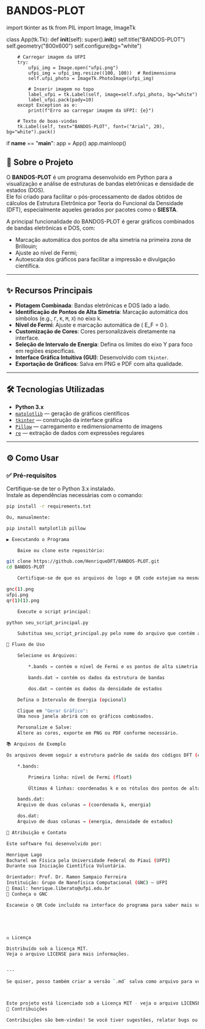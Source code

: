 # BANDOS-PLOT
import tkinter as tk
from PIL import Image, ImageTk

class App(tk.Tk):
    def __init__(self):
        super().__init__()
        self.title("BANDOS-PLOT")
        self.geometry("800x600")
        self.configure(bg="white")

        # Carregar imagem da UFPI
        try:
            ufpi_img = Image.open("ufpi.png")
            ufpi_img = ufpi_img.resize((100, 100))  # Redimensiona
            self.ufpi_photo = ImageTk.PhotoImage(ufpi_img)

            # Inserir imagem no topo
            label_ufpi = tk.Label(self, image=self.ufpi_photo, bg="white")
            label_ufpi.pack(pady=10)
        except Exception as e:
            print(f"Erro ao carregar imagem da UFPI: {e}")

        # Texto de boas-vindas
        tk.Label(self, text="BANDOS-PLOT", font=("Arial", 20), bg="white").pack()

if __name__ == "__main__":
    app = App()
    app.mainloop()


## 🚀 Sobre o Projeto

O **BANDOS-PLOT** é um programa desenvolvido em Python para a visualização e análise de estruturas de bandas eletrônicas e densidade de estados (DOS).  
Ele foi criado para facilitar o pós-processamento de dados obtidos de cálculos de Estrutura Eletrônica por Teoria do Funcional da Densidade (DFT), especialmente aqueles gerados por pacotes como o **SIESTA**.

A principal funcionalidade do BANDOS-PLOT é gerar gráficos combinados de bandas eletrônicas e DOS, com:
- Marcação automática dos pontos de alta simetria na primeira zona de Brillouin;
- Ajuste ao nível de Fermi;
- Autoescala dos gráficos para facilitar a impressão e divulgação científica.

---

## ✨ Recursos Principais

- **Plotagem Combinada**: Bandas eletrônicas e DOS lado a lado.
- **Identificação de Pontos de Alta Simetria**: Marcação automática dos símbolos (e.g., `Γ`, `K`, `M`, `X`) no eixo k.
- **Nível de Fermi**: Ajuste e marcação automática de \( E_F = 0 \).
- **Customização de Cores**: Cores personalizáveis diretamente na interface.
- **Seleção de Intervalo de Energia**: Defina os limites do eixo Y para foco em regiões específicas.
- **Interface Gráfica Intuitiva (GUI)**: Desenvolvido com `tkinter`.
- **Exportação de Gráficos**: Salva em PNG e PDF com alta qualidade.

---

## 🛠️ Tecnologias Utilizadas

- **Python 3.x**
- [`matplotlib`](https://matplotlib.org/) — geração de gráficos científicos
- [`tkinter`](https://docs.python.org/3/library/tkinter.html) — construção da interface gráfica
- [`Pillow`](https://python-pillow.org/) — carregamento e redimensionamento de imagens
- [`re`](https://docs.python.org/3/library/re.html) — extração de dados com expressões regulares

---

## ⚙️ Como Usar

### ✅ Pré-requisitos

Certifique-se de ter o Python 3.x instalado.  
Instale as dependências necessárias com o comando:

```bash
pip install -r requirements.txt

Ou, manualmente:

pip install matplotlib pillow

▶️ Executando o Programa

    Baixe ou clone este repositório:

git clone https://github.com/HenriqueDFT/BANDOS-PLOT.git
cd BANDOS-PLOT

    Certifique-se de que os arquivos de logo e QR code estejam na mesma pasta do script principal:

gnc(1).png
ufpi.png
qr(1)(1).png

    Execute o script principal:

python seu_script_principal.py

    Substitua seu_script_principal.py pelo nome do arquivo que contém a classe App e o trecho if __name__ == "__main__".

🧭 Fluxo de Uso

    Selecione os Arquivos:

        *.bands → contém o nível de Fermi e os pontos de alta simetria

        bands.dat → contém os dados da estrutura de bandas

        dos.dat → contém os dados da densidade de estados

    Defina o Intervalo de Energia (opcional)

    Clique em "Gerar Gráfico":
    Uma nova janela abrirá com os gráficos combinados.

    Personalize e Salve:
    Altere as cores, exporte em PNG ou PDF conforme necessário.

📚 Arquivos de Exemplo

Os arquivos devem seguir a estrutura padrão de saída dos códigos DFT (como SIESTA ou Quantum ESPRESSO):

    *.bands:

        Primeira linha: nível de Fermi (float)

        Últimas 4 linhas: coordenadas k e os rótulos dos pontos de alta simetria

    bands.dat:
    Arquivo de duas colunas → (coordenada k, energia)

    dos.dat:
    Arquivo de duas colunas → (energia, densidade de estados)

📝 Atribuição e Contato

Este software foi desenvolvido por:

Henrique Lago
Bacharel em Física pela Universidade Federal do Piauí (UFPI)
Durante sua Iniciação Científica Voluntária.

Orientador: Prof. Dr. Ramon Sampaio Ferreira
Instituição: Grupo de Nanofísica Computacional (GNC) – UFPI
📧 Email: henrique.liberato@ufpi.edu.br
🔗 Conheça o GNC

Escaneie o QR Code incluído na interface do programa para saber mais sobre o Grupo de Nanofísica Computacional.





⚖️ Licença

Distribuído sob a licença MIT.
Veja o arquivo LICENSE para mais informações.


---

Se quiser, posso também criar a versão `.md` salva como arquivo para você ou gerar uma visualização estilizada. Deseja que eu envie o arquivo pronto para download?



Este projeto está licenciado sob a Licença MIT - veja o arquivo LICENSE para detalhes.
🤝 Contribuições

Contribuições são bem-vindas! Se você tiver sugestões, relatar bugs ou quiser adicionar novos recursos, por favor, abra uma issue ou envie um pull request.
